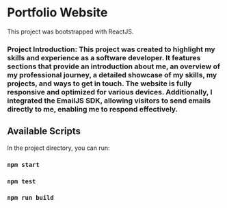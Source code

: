 # Portfolio Website

This project was bootstrapped with ReactJS.

### Project Introduction: This project was created to highlight my skills and experience as a software developer. It features sections that provide an introduction about me, an overview of my professional journey, a detailed showcase of my skills, my projects, and ways to get in touch. The website is fully responsive and optimized for various devices. Additionally, I integrated the EmailJS SDK, allowing visitors to send emails directly to me, enabling me to respond effectively.

## Available Scripts

In the project directory, you can run:

### `npm start`

### `npm test`

### `npm run build`

